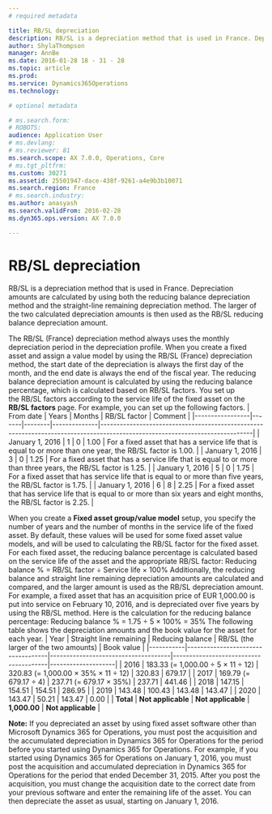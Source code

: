 ```yaml
---
# required metadata

title: RB/SL depreciation
description: RB/SL is a depreciation method that is used in France. Depreciation amounts are calculated by using both the reducing balance depreciation method and the straight-line remaining depreciation method. The larger of the two calculated depreciation amounts is then used as the RB/SL reducing balance depreciation amount.
author: ShylaThompson
manager: AnnBe
ms.date: 2016-01-28 18 - 31 - 28
ms.topic: article
ms.prod: 
ms.service: Dynamics365Operations
ms.technology: 

# optional metadata

# ms.search.form: 
# ROBOTS: 
audience: Application User
# ms.devlang: 
# ms.reviewer: 81
ms.search.scope: AX 7.0.0, Operations, Core
# ms.tgt_pltfrm: 
ms.custom: 30271
ms.assetid: 25501947-dace-438f-9261-a4e9b3b10071
ms.search.region: France
# ms.search.industry: 
ms.author: anasyash
ms.search.validFrom: 2016-02-28
ms.dyn365.ops.version: AX 7.0.0

---
```


# RB/SL depreciation

RB/SL is a depreciation method that is used in France. Depreciation amounts are calculated by using both the reducing balance depreciation method and the straight-line remaining depreciation method. The larger of the two calculated depreciation amounts is then used as the RB/SL reducing balance depreciation amount.

The RB/SL (France) depreciation method always uses the monthly depreciation period in the depreciation profile. When you create a fixed asset and assign a value model by using the RB/SL (France) depreciation method, the start date of the depreciation is always the first day of the month, and the end date is always the end of the fiscal year. The reducing balance depreciation amount is calculated by using the reducing balance percentage, which is calculated based on RB/SL factors. You set up the RB/SL factors according to the service life of the fixed asset on the **RB/SL factors** page. For example, you can set up the following factors.
| From date       | Years | Months | RB/SL factor | Comment                                                                                                                     |
|-----------------|-------|--------|--------------|-----------------------------------------------------------------------------------------------------------------------------|
| January 1, 2016 | 1     | 0      | 1.00         | For a fixed asset that has a service life that is equal to or more than one year, the RB/SL factor is 1.00.                 |
| January 1, 2016 | 3     | 0      | 1.25         | For a fixed asset that has a service life that is equal to or more than three years, the RB/SL factor is 1.25.              |
| January 1, 2016 | 5     | 0      | 1.75         | For a fixed asset that has service life that is equal to or more than five years, the RB/SL factor is 1.75.                 |
| January 1, 2016 | 6     | 8      | 2.25         | For a fixed asset that has service life that is equal to or more than six years and eight months, the RB/SL factor is 2.25. |

When you create a **Fixed asset group/value model** setup, you specify the number of years and the number of months in the service life of the fixed asset. By default, these values will be used for some fixed asset value models, and will be used to calculating the RB/SL factor for the fixed asset. For each fixed asset, the reducing balance percentage is calculated based on the service life of the asset and the appropriate RB/SL factor: Reducing balance % = RB/SL factor ÷ Service life × 100% Additionally, the reducing balance and straight line remaining depreciation amounts are calculated and compared, and the larger amount is used as the RB/SL depreciation amount. For example, a fixed asset that has an acquisition price of EUR 1,000.00 is put into service on February 10, 2016, and is depreciated over five years by using the RB/SL method. Here is the calculation for the reducing balance percentage: Reducing balance % = 1.75 ÷ 5 × 100% = 35% The following table shows the depreciation amounts and the book value for the asset for each year.
| Year      | Straight line remaining           | Reducing balance                    | RB/SL (the larger of the two amounts) | Book value         |
|-----------|-----------------------------------|-------------------------------------|---------------------------------------|--------------------|
| 2016      | 183.33 (= 1,000.00 ÷ 5 × 11 ÷ 12) | 320.83 (= 1,000.00 × 35% × 11 ÷ 12) | 320.83                                | 679.17             |
| 2017      | 169.79 (= 679.17 ÷ 4)             | 237.71 (= 679.17 × 35%)             | 237.71                                | 441.46             |
| 2018      | 147.15                            | 154.51                              | 154.51                                | 286.95             |
| 2019      | 143.48                            | 100.43                              | 143.48                                | 143.47             |
| 2020      | 143.47                            | 50.21                               | 143.47                                | 0.00               |
| **Total** | **Not applicable**                | **Not applicable**                  | **1,000.00**                          | **Not applicable** |

**Note:** If you depreciated an asset by using fixed asset software other than Microsoft Dynamics 365 for Operations, you must post the acquisition and the accumulated depreciation in Dynamics 365 for Operations for the period before you started using Dynamics 365 for Operations. For example, if you started using Dynamics 365 for Operations on January 1, 2016, you must post the acquisition and accumulated depreciation in Dynamics 365 for Operations for the period that ended December 31, 2015. After you post the acquisition, you must change the acquisition date to the correct date from your previous software and enter the remaining life of the asset. You can then depreciate the asset as usual, starting on January 1, 2016.

